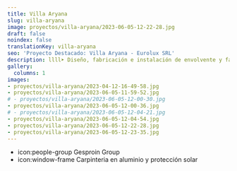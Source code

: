 ```yaml
---
title: Villa Aryana
slug: villa-aryana
image: proyectos/villa-aryana/2023-06-05-12-22-28.jpg
draft: false
noindex: false
translationKey: villa-aryana
seo: 'Proyecto Destacado: Villa Aryana - Eurolux SRL'
description: llll➤ Diseño, fabricación e instalación de envolvente y fachada ligera ✅ para el proyecto Villa Aryana.
gallery:
  columns: 1
images:
- proyectos/villa-aryana/2023-04-12-16-49-58.jpg
- proyectos/villa-aryana/2023-06-05-11-59-52.jpg
# - proyectos/villa-aryana/2023-06-05-12-00-30.jpg
- proyectos/villa-aryana/2023-06-05-12-00-36.jpg
# - proyectos/villa-aryana/2023-06-05-12-04-21.jpg
- proyectos/villa-aryana/2023-06-05-12-04-54.jpg
- proyectos/villa-aryana/2023-06-05-12-22-28.jpg
- proyectos/villa-aryana/2023-06-05-12-23-35.jpg
---
```

- icon:people-group Gesproin Group
- icon:window-frame Carpinteria en aluminio y protección solar